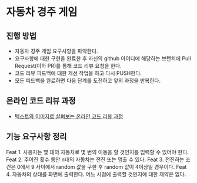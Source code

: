 # 자동차 경주 게임
## 진행 방법
* 자동차 경주 게임 요구사항을 파악한다.
* 요구사항에 대한 구현을 완료한 후 자신의 github 아이디에 해당하는 브랜치에 Pull Request(이하 PR)를 통해 코드 리뷰 요청을 한다.
* 코드 리뷰 피드백에 대한 개선 작업을 하고 다시 PUSH한다.
* 모든 피드백을 완료하면 다음 단계를 도전하고 앞의 과정을 반복한다.

## 온라인 코드 리뷰 과정
* [텍스트와 이미지로 살펴보는 온라인 코드 리뷰 과정](https://github.com/next-step/nextstep-docs/tree/master/codereview)

## 기능 요구사항 정리
Feat 1. 사용자는 몇 대의 자동차로 몇 번의 이동을 할 것인지를 입력할 수 있어야 한다.
Feat 2. 주어진 횟수 동안 n대의 자동차는 전진 또는 멈출 수 있다.
Feat 3. 전진하는 조건은 0에서 9 사이에서 random 값을 구한 후 random 값이 4이상일 경우이다.
Feat 4. 자동차의 상태를 화면에 출력한다. 어느 시점에 출력할 것인지에 대한 제약은 없다.